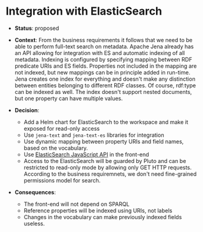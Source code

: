# Integration with ElasticSearch

* **Status**: proposed

* **Context**: From the business requirements it follows that we need to be able 
to perform full-text search on metadata. Apache Jena already has an API allowing for
integration with ES and automatic indexing of all metadata.
Indexing is configured by specifying mapping between RDF predicate URIs and ES fields. 
Properties not included in the mapping are not indexed, but new mappings can be in principle added in run-time.
Jena creates one index for everything and doesn't make any distinction between entities belonging to different RDF classes. 
Of course, rdf:type can be indexed as well.
The index doesn't support nested documents, but one property can have multiple values.


* **Decision**: 
  * Add a Helm chart for ElasticSearch to the workspace and make it exposed for read-only access
  * Use `jena-text` and `jena-text-es` libraries for integration
  * Use dynamic mapping between property URIs and field names, based on the vocabulary. 
  * Use [ElasticSearch JavaScript API](https://www.elastic.co/guide/en/elasticsearch/client/javascript-api/current/index.html) in the front-end
  * Access to the ElasticSearch will be guarded by Pluto and can be restricted to read-only mode by allowing only GET HTTP requests. According to the business requiremnets, we don't need fine-grained permissions model for search.

* **Consequences**: 
  * The front-end will not depend on SPARQL
  * Reference properties will be indexed using URIs, not labels
  * Changes in the vocabulary can make previously indexed fields useless. 
